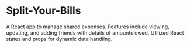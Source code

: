 # Split-Your-Bills
A React app to manage shared expenses. Features include viewing, updating, and adding friends with details of amounts owed. Utilized React states and props for dynamic data handling.
